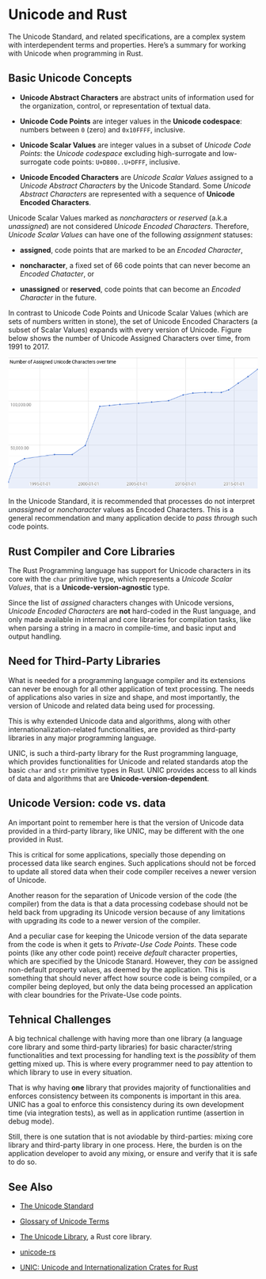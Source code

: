 # Unicode and Rust

The Unicode Standard, and related specifications, are a complex system with interdependent terms
and properties. Here’s a summary for working with Unicode when programming in Rust.


## Basic Unicode Concepts

-   **Unicode Abstract Characters** are abstract units of information used for the organization,
    control, or representation of textual data.

-   **Unicode Code Points** are integer values in the **Unicode codespace**: numbers between `0`
    (zero) and `0x10FFFF`, inclusive.

-   **Unicode Scalar Values** are integer values in a subset of *Unicode Code Points*: the
    *Unicode codespace* excluding high-surrogate and low-surrogate code points:
    `U+D800..U+DFFF`, inclusive.

-   **Unicode Encoded Characters** are *Unicode Scalar Values* assigned to a *Unicode Abstract
    Characters* by the Unicode Standard. Some *Unicode Abstract Characters* are represented with
    a sequence of **Unicode Encoded Characters**.

Unicode Scalar Values marked as *noncharacters* or *reserved* (a.k.a *unassigned*) are not
considered *Unicode Encoded Characters*. Therefore, *Unicode Scalar Values* can have one of the
following *assignment* statuses:

-   **assigned**, code points that are marked to be an *Encoded Character*,

-   **noncharacter**, a fixed set of 66 code points that can never become an *Encoded
    Chatacter*, or

-   **unassigned** or **reserved**, code points that can become an *Encoded Character* in the
    future.

In contrast to Unicode Code Points and Unicode Scalar Values (which are sets of numbers written
in stone), the set of Unicode Encoded Characters (a subset of Scalar Values) expands with every
version of Unicode. Figure below shows the number of Unicode Assigned Characters over time, from
1991 to 2017.

![Number of Unicode Assigned Characters over time](images/Number-of-Unicode-Assigned-Characters-over-time.png)

In the Unicode Standard, it is recommended that processes do not interpret *unassigned* or
*noncharacter* values as Encoded Characters. This is a general recommendation and many
application decide to *pass through* such code points.


## Rust Compiler and Core Libraries

The Rust Programming language has support for Unicode characters in its core with the `char`
primitive type, which represents a *Unicode Scalar Values*, that is a
**Unicode-version-agnostic** type.

Since the list of *assigned* characters changes with Unicode versions, *Unicode Encoded
Characters* are **not** hard-coded in the Rust language, and only made available in internal and
core libraries for compilation tasks, like when parsing a string in a macro in compile-time, and
basic input and output handling.


## Need for Third-Party Libraries

What is needed for a programming language compiler and its extensions can never be enough for
all other application of text processing.  The needs of applications also varies in size and
shape, and most importantly, the version of Unicode and related data being used for processing.

This is why extended Unicode data and algorithms, along with other internationalization-related
functionalities, are provided as third-party libraries in any major programming language.

UNIC, is such a third-party library for the Rust programming language, which provides
functionalities for Unicode and related standards atop the basic `char` and `str` primitive
types in Rust. UNIC provides access to all kinds of data and algorithms that are
**Unicode-version-dependent**.


## Unicode Version: code vs. data

An important point to remember here is that the version of Unicode data provided in a
third-party library, like UNIC, may be different with the one provided in Rust.

This is critical for some applications, specially those depending on processed data like search
engines. Such applications should not be forced to update all stored data when their code
compiler receives a newer version of Unicode.

Another reason for the separation of Unicode version of the code (the compiler) from the data is
that a data processing codebase should not be held back from upgrading its Unicode version
because of any limitations with upgrading its code to a newer version of the compiler.

And a peculiar case for keeping the Unicode version of the data separate from the code is when
it gets to *Private-Use Code Points*. These code points (like any other code point) receive
*default* character properties, which are specified by the Unicode Stanard. However, they *can*
be assigned non-default property values, as deemed by the application. This is something that
should never affect how source code is being compiled, or a compiler being deployed, but only
the data being processed an application with clear boundries for the Private-Use code points.

## Tehnical Challenges

A big technical challenge with having more than one library (a language core library and some
third-party libraries) for basic character/string functionalities and text processing for
handling text is the *possiblity* of them getting mixed up. This is where every programmer need
to pay attention to which library to use in every situation.

That is why having **one** library that provides majority of functionalities and enforces
consistency between its components is important in this area. UNIC has a goal to enforce this
consistency during its own development time (via integration tests), as well as in application
runtime (assertion in debug mode).

Still, there is one sutation that is not aviodable by third-parties: mixing core library and
third-party library in one process.  Here, the burden is on the application developer to avoid
any mixing, or ensure and verify that it is safe to do so.


## See Also

-   [The Unicode Standard](http://www.unicode.org/versions/latest/)

-   [Glossary of Unicode Terms](http://www.unicode.org/glossary/)

-   [The Unicode Library](https://doc.rust-lang.org/1.0.0/unicode/), a Rust core library.

-   [unicode-rs](https://github.com/unicode-rs)

-   [UNIC: Unicode and Internationalization Crates for
    Rust](https://github.com/behnam/rust-unic/)
